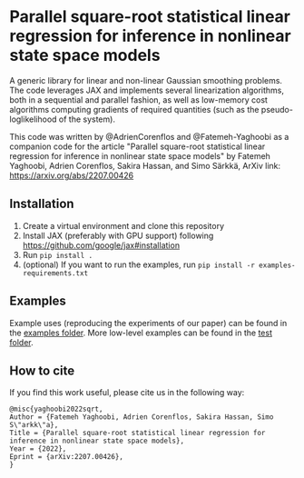 # Parallel square-root statistical linear regression for inference in nonlinear state space models
A generic library for linear and non-linear Gaussian smoothing problems. 
The code leverages JAX and implements several linearization algorithms, 
both in a sequential and parallel fashion, as well as low-memory cost algorithms computing gradients of required quantities 
(such as the pseudo-loglikelihood of the system).

This code was written by @AdrienCorenflos and @Fatemeh-Yaghoobi as a companion code for the article 
"Parallel square-root statistical linear regression for inference in nonlinear state space models" 
by Fatemeh Yaghoobi, Adrien Corenflos, Sakira Hassan, and Simo Särkkä, ArXiv link: https://arxiv.org/abs/2207.00426

## Installation  

1. Create a virtual environment and clone this repository
2. Install JAX (preferably with GPU support) following https://github.com/google/jax#installation
3. Run `pip install .`
4. (optional) If you want to run the examples, run `pip install -r examples-requirements.txt`


## Examples

Example uses (reproducing the experiments of our paper) can be found in the [examples folder](../main/notebooks). More low-level examples can be found in the 
[test folder](../main/tests).

## How to cite
If you find this work useful, please cite us in the following way:

```
@misc{yaghoobi2022sqrt,
Author = {Fatemeh Yaghoobi, Adrien Corenflos, Sakira Hassan, Simo S\"arkk\"a},
Title = {Parallel square-root statistical linear regression for inference in nonlinear state space models},
Year = {2022},
Eprint = {arXiv:2207.00426},
}
```
